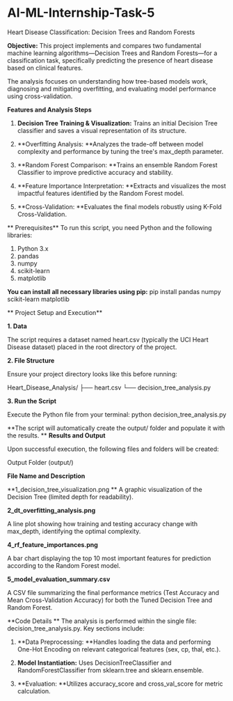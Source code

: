 # AI-ML-Internship-Task-5
Heart Disease Classification: Decision Trees and Random Forests

**Objective:**
This project implements and compares two fundamental machine learning algorithms—Decision Trees and Random Forests—for a classification task, specifically predicting the presence of heart disease based on clinical features.

The analysis focuses on understanding how tree-based models work, diagnosing and mitigating overfitting, and
evaluating model performance using cross-validation.

 **Features and Analysis Steps**

1. **Decision Tree Training & Visualization:** Trains an initial Decision Tree classifier and saves a visual representation of its structure.

2. **Overfitting Analysis: **Analyzes the trade-off between model complexity and performance by tuning the tree's max_depth parameter.

3. **Random Forest Comparison: **Trains an ensemble Random Forest Classifier to improve predictive accuracy and stability.

4. **Feature Importance Interpretation: **Extracts and visualizes the most impactful features identified by the Random Forest model.

5. **Cross-Validation: **Evaluates the final models robustly using K-Fold Cross-Validation.

** Prerequisites**
To run this script, you need Python and the following libraries:

1. Python 3.x
2. pandas
3. numpy
4. scikit-learn
5. matplotlib


**You can install all necessary libraries using pip:**
pip install pandas numpy scikit-learn matplotlib


** Project Setup and Execution**

**1. Data**

The script requires a dataset named heart.csv (typically the UCI Heart Disease dataset) placed in the root directory of the project.

**2. File Structure**

Ensure your project directory looks like this before running:

Heart_Disease_Analysis/
├── heart.csv
└── decision_tree_analysis.py  


**3. Run the Script**

Execute the Python file from your terminal:
python decision_tree_analysis.py

**The script will automatically create the output/ folder and populate it with the results.
**
 **Results and Output**

Upon successful execution, the following files and folders will be created:

Output Folder (output/)

**File Name and Description**

**1_decision_tree_visualization.png
**
A graphic visualization of the Decision Tree (limited depth for readability).

**2_dt_overfitting_analysis.png**

A line plot showing how training and testing accuracy change with max_depth, identifying the optimal complexity.

**4_rf_feature_importances.png**

A bar chart displaying the top 10 most important features for prediction according to the Random Forest model.

**5_model_evaluation_summary.csv**

A CSV file summarizing the final performance metrics (Test Accuracy and Mean Cross-Validation Accuracy) for both the Tuned Decision Tree and Random Forest.

 **Code Details
**
The analysis is performed within the single file: decision_tree_analysis.py. Key sections include:

1. **Data Preprocessing: **Handles loading the data and performing One-Hot Encoding on relevant categorical features (sex, cp, thal, etc.).

2. **Model Instantiation:** Uses DecisionTreeClassifier and RandomForestClassifier from sklearn.tree and sklearn.ensemble.

3. **Evaluation: **Utilizes accuracy_score and cross_val_score for metric calculation.
